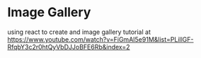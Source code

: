 # Image Gallery

using react to create and image gallery 
tutorial at https://www.youtube.com/watch?v=FiGmAI5e91M&list=PLillGF-RfqbY3c2r0htQyVbDJJoBFE6Rb&index=2